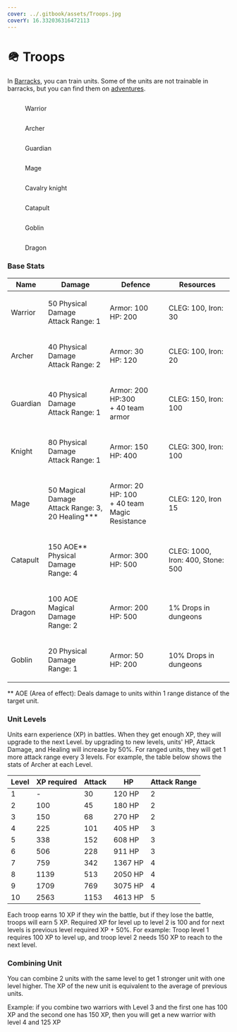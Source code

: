 ```yaml
---
cover: ../.gitbook/assets/Troops.jpg
coverY: 16.332036316472113
---
```


# 🪖 Troops

In [Barracks](buildings.md#barracks), you can train units. Some of the units are not trainable in barracks, but you can find them on [adventures](battles.md).

<div>

<figure><img src="https://core.chainoflegends.com/assets/troops/image/warrior.webp" alt=""><figcaption><p>Warrior</p></figcaption></figure>

 

<figure><img src="https://core.chainoflegends.com/assets/troops/image/archer.webp" alt=""><figcaption><p>Archer</p></figcaption></figure>

 

<figure><img src="https://core.chainoflegends.com/assets/troops/image/guardian.webp" alt=""><figcaption><p>Guardian</p></figcaption></figure>

 

<figure><img src="https://core.chainoflegends.com/assets/troops/image/Mage.webp" alt=""><figcaption><p>Mage</p></figcaption></figure>

</div>

<div>

<figure><img src="https://core.chainoflegends.com/assets/troops/image/knight.webp" alt=""><figcaption><p>Cavalry knight</p></figcaption></figure>

 

<figure><img src="https://core.chainoflegends.com/assets/troops/image/catapult.webp" alt=""><figcaption><p>Catapult</p></figcaption></figure>

 

<figure><img src="https://core.chainoflegends.com/assets/troops/image/goblin.webp" alt=""><figcaption><p>Goblin</p></figcaption></figure>

</div>

<figure><img src="https://core.chainoflegends.com/assets/troops/image/dragon.webp" alt=""><figcaption><p>Dragon</p></figcaption></figure>

### Base Stats

| Name     | Damage                                                         | Defence                                                   | Resources                         |
| -------- | -------------------------------------------------------------- | --------------------------------------------------------- | --------------------------------- |
| Warrior  | <p>50 Physical Damage<br>Attack Range: 1</p>                   | <p>Armor: 100<br>HP: 200</p>                              | CLEG: 100, Iron: 30               |
| Archer   | <p>40 Physical Damage<br>Attack Range: 2</p>                   | <p>Armor: 30<br>HP: 120</p>                               | CLEG: 100, Iron: 20               |
| Guardian | <p>40 Physical Damage<br>Attack Range: 1</p>                   | <p>Armor: 200<br>HP:300<br>+ 40 team armor</p>            | CLEG: 150, Iron: 100              |
| Knight   | <p>80 Physical Damage<br>Attack Range: 1</p>                   | <p>Armor: 150<br>HP: 400</p>                              | CLEG: 300, Iron: 100              |
| Mage     | <p>50 Magical Damage<br>Attack Range: 3,<br>20 Healing*** </p> | <p>Armor: 20<br>HP: 100<br>+ 40 team Magic Resistance</p> | CLEG: 120, Iron 15                |
| Catapult | <p>150 AOE** Physical Damage<br>Range: 4</p>                   | <p>Armor: 300<br>HP: 500</p>                              | CLEG: 1000, Iron: 400, Stone: 500 |
| Dragon   | <p>100 AOE Magical Damage<br>Range: 2</p>                      | <p>Armor: 200<br>HP: 500</p>                              | 1% Drops in dungeons              |
| Goblin   | <p>20 Physical Damage<br>Range: 1</p>                          | <p>Armor: 50<br>HP: 200</p>                               | 10% Drops in dungeons             |

\*\* AOE (Area of effect): Deals damage to units within 1 range distance of the target unit.

### Unit Levels

Units earn experience (XP) in battles. When they get enough XP, they will upgrade to the next Level. by upgrading to new levels, units' HP, Attack Damage, and Healing will increase by 50%. For ranged units, they will get 1 more attack range every 3 levels. For example, the table below shows the stats of Archer at each Level.

| Level | XP required | Attack | HP      | Attack Range |
| ----- | ----------- | ------ | ------- | ------------ |
| 1     | -           | 30     | 120 HP  | 2            |
| 2     | 100         | 45     | 180 HP  | 2            |
| 3     | 150         | 68     | 270 HP  | 2            |
| 4     | 225         | 101    | 405 HP  | 3            |
| 5     | 338         | 152    | 608 HP  | 3            |
| 6     | 506         | 228    | 911 HP  | 3            |
| 7     | 759         | 342    | 1367 HP | 4            |
| 8     | 1139        | 513    | 2050 HP | 4            |
| 9     | 1709        | 769    | 3075 HP | 4            |
| 10    | 2563        | 1153   | 4613 HP | 5            |

Each troop earns 10 XP if they win the battle, but if they lose the battle, troops will earn 5 XP. Required XP for level up to level 2 is 100 and for next levels is previous level required XP + 50%. For example: Troop level 1 requires 100 XP to level up, and troop level 2 needs 150 XP to reach to the next level.

### Combining Unit

You can combine 2 units with the same level to get 1 stronger unit with one level higher. The XP of the new unit is equivalent to the average of previous units.

Example: if you combine two warriors with Level 3 and the first one has 100 XP and the second one has 150 XP, then you will get a new warrior with level 4 and 125 XP
